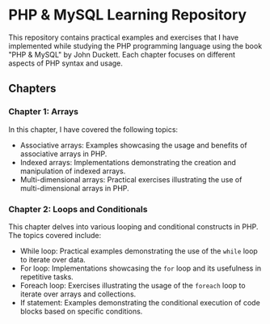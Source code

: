 # PHP & MySQL Learning Repository

This repository contains practical examples and exercises that I have implemented while studying the PHP programming language using the book "PHP & MySQL" by John Duckett. Each chapter focuses on different aspects of PHP syntax and usage.

## Chapters

### Chapter 1: Arrays
In this chapter, I have covered the following topics:
- Associative arrays: Examples showcasing the usage and benefits of associative arrays in PHP.
- Indexed arrays: Implementations demonstrating the creation and manipulation of indexed arrays.
- Multi-dimensional arrays: Practical exercises illustrating the use of multi-dimensional arrays in PHP.

### Chapter 2: Loops and Conditionals
This chapter delves into various looping and conditional constructs in PHP. The topics covered include:
- While loop: Practical examples demonstrating the use of the `while` loop to iterate over data.
- For loop: Implementations showcasing the `for` loop and its usefulness in repetitive tasks.
- Foreach loop: Exercises illustrating the usage of the `foreach` loop to iterate over arrays and collections.
- If statement: Examples demonstrating the conditional execution of code blocks based on specific conditions.
